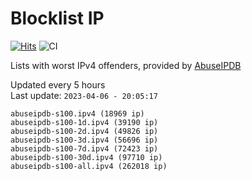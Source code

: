 # Blocklist IP

[![Hits](https://hits.seeyoufarm.com/api/count/incr/badge.svg?url=https%3A%2F%2Fgithub.com%2Fborestad%2Fblocklist-ip%2F&count_bg=%2379C83D&title_bg=%23555555&icon=&icon_color=%23E7E7E7&title=hits&edge_flat=false)](https://hits.seeyoufarm.com)  ![CI](https://img.shields.io/github/workflow/status/borestad/blocklist-ip/CI?style=flat-square)

Lists with worst IPv4 offenders, provided by [AbuseIPDB](https://www.abuseipdb.com/)

<!-- FOOTER-PLACEHOLDER -->
Updated every 5 hours<br>
Last update: `2023-04-06 - 20:05:17`
```
abuseipdb-s100.ipv4 (18969 ip)
abuseipdb-s100-1d.ipv4 (39190 ip)
abuseipdb-s100-2d.ipv4 (49826 ip)
abuseipdb-s100-3d.ipv4 (56696 ip)
abuseipdb-s100-7d.ipv4 (72423 ip)
abuseipdb-s100-30d.ipv4 (97710 ip)
abuseipdb-s100-all.ipv4 (262018 ip)
```
